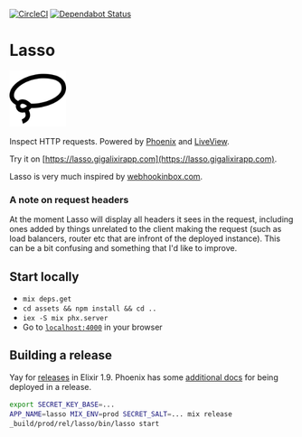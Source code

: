 [![CircleCI](https://circleci.com/gh/vorce/lasso.svg?style=svg)](https://circleci.com/gh/vorce/lasso) [![Dependabot Status](https://api.dependabot.com/badges/status?host=github&repo=vorce/lasso)](https://dependabot.com)

# Lasso

<img src="assets/static/images/lasso.svg" width="100" height="100" alt="Lasso logo">

Inspect HTTP requests. Powered by [Phoenix](https://phoenixframework.org/) and [LiveView](https://github.com/phoenixframework/phoenix_live_view).

Try it on [https://lasso.gigalixirapp.com](https://lasso.gigalixirapp.com).

Lasso is very much inspired by [webhookinbox.com](http://webhookinbox.com/).

### A note on request headers

At the moment Lasso will display all headers it sees in the request, including ones added by things unrelated to the client making the request (such as load balancers, router etc that are infront of the deployed instance). This can be a bit confusing and something
that I'd like to improve.

## Start locally

- `mix deps.get`
- `cd assets && npm install && cd ..`
- `iex -S mix phx.server`
- Go to [`localhost:4000`](http://localhost:4000) in your browser

## Building a release

Yay for [releases](https://hexdocs.pm/mix/Mix.Tasks.Release.html) in Elixir 1.9.
Phoenix has some [additional docs](https://github.com/phoenixframework/phoenix/blob/master/guides/deployment/releases.md) for being deployed in a release.

```bash
export SECRET_KEY_BASE=...
APP_NAME=lasso MIX_ENV=prod SECRET_SALT=... mix release
_build/prod/rel/lasso/bin/lasso start
```
